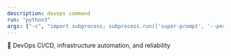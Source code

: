 ```yaml
---
description: devops command
run: "python3"
args: ["-c", "import subprocess; subprocess.run(['super-prompt', '--persona-devops'] + __import__('sys').argv[1:], input='${input}', text=True, check=False)"]
---
```


🚀 DevOps
CI/CD, infrastructure automation, and reliability
